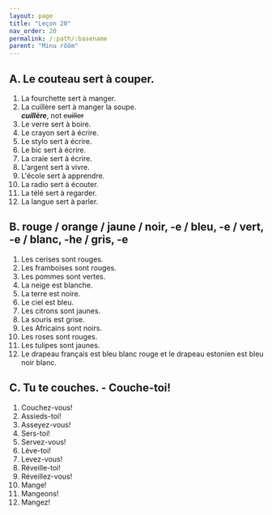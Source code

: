 ```yaml
---
layout: page
title: "Leçon 20"
nav_order: 20
permalink: /:path/:basename
parent: "Minu rõõm"
---
```


## A. Le couteau sert à couper.
1. La fourchette sert à manger.  
2. La cuillère sert à manger la soupe.  
___cuillère___, not ~~cuiller~~
3. Le verre sert à boire.  
4. Le crayon sert à écrire.  
5. Le stylo sert à écrire.  
6. Le bic sert à écrire.  
7. La craie sert à écrire.  
8. L'argent sert à vivre.  
9. L'école sert à apprendre.  
10. La radio sert à écouter.  
11. La télé sert à regarder.  
12. La langue sert à parler.  

## B. rouge / orange / jaune / noir, -e / bleu, -e / vert, -e / blanc, -he / gris, -e
1. Les cerises sont rouges.  
2. Les framboises sont rouges.  
3. Les pommes sont vertes.  
4. La neige est blanche.  
5. La terre est noire.  
6. Le ciel est bleu.  
7. Les citrons sont jaunes.  
8. La souris est grise.  
9. Les Africains sont noirs.  
10. Les roses sont rouges.  
11. Les tulipes sont jaunes.  
12. Le drapeau français est bleu blanc rouge et le drapeau estonien est bleu noir blanc.  

## C. Tu te couches. - Couche-toi!
1. Couchez-vous!  
2. Assieds-toi!  
3. Asseyez-vous!  
4. Sers-toi!  
5. Servez-vous!  
6. Lève-toi!  
7. Levez-vous!  
8. Réveille-toi!  
9. Réveillez-vous!  
10. Mange!  
11. Mangeons!  
12. Mangez!  
